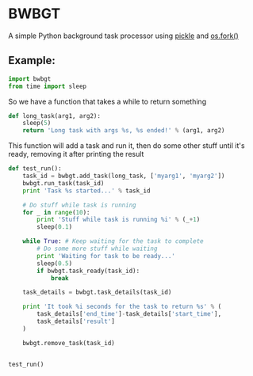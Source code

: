 # BWBGT

A simple Python background task processor using [pickle](https://docs.python.org/2/library/pickle.html) and [os.fork()](https://docs.python.org/2/library/os.html#os.fork)

## Example:

```python
import bwbgt
from time import sleep
```

So we have a function that takes a while to return something
```python
def long_task(arg1, arg2):
    sleep(5)
    return 'Long task with args %s, %s ended!' % (arg1, arg2)
```

This function will add a task and run it, then do some other stuff until it's ready, removing it after printing the result
```python
def test_run():
    task_id = bwbgt.add_task(long_task, ['myarg1', 'myarg2'])
    bwbgt.run_task(task_id)
    print 'Task %s started...' % task_id

    # Do stuff while task is running
    for _ in range(10):
        print 'Stuff while task is running %i' % (_+1)
        sleep(0.1)

    while True: # Keep waiting for the task to complete
        # Do some more stuff while waiting
        print 'Waiting for task to be ready...'
        sleep(0.5)
        if bwbgt.task_ready(task_id):
            break

    task_details = bwbgt.task_details(task_id)

    print 'It took %i seconds for the task to return %s' % (
        task_details['end_time']-task_details['start_time'],
        task_details['result']
    )

    bwbgt.remove_task(task_id)


test_run()
```
